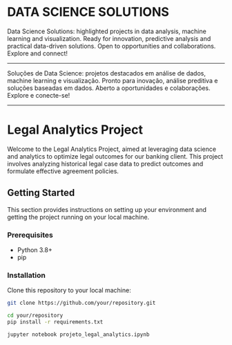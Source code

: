 # DATA SCIENCE SOLUTIONS
Data Science Solutions: highlighted projects in data analysis, machine learning and visualization. Ready for innovation, predictive analysis and practical data-driven solutions. Open to opportunities and collaborations. Explore and connect!

--------------------------------------------------------------------------------------------------
Soluções de Data Science: projetos destacados em análise de dados, machine learning e visualização. Pronto para inovação, análise preditiva e soluções baseadas em dados. Aberto a oportunidades e colaborações. Explore e conecte-se!

--------------------------------------------------------------------------------------------------
# Legal Analytics Project

Welcome to the Legal Analytics Project, aimed at leveraging data science and analytics to optimize legal outcomes for our banking client. This project involves analyzing historical legal case data to predict outcomes and formulate effective agreement policies.

## Getting Started

This section provides instructions on setting up your environment and getting the project running on your local machine.

### Prerequisites

- Python 3.8+
- pip

### Installation

Clone this repository to your local machine:

```bash
git clone https://github.com/your/repository.git

cd your/repository
pip install -r requirements.txt

jupyter notebook projeto_legal_analytics.ipynb




